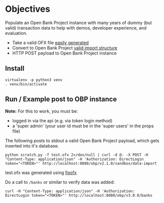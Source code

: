 # Objectives

Populate an Open Bank Project instance with many years of dummy (but valid) transaction data
to help with demos, developer experience, and evaluation.

- Take a valid OFX file [easily generated](https://github.com/chrisjsimpson/fixofx)
- Convert to Open Bank Project [valid import structure](https://raw.githubusercontent.com/OpenBankProject/OBP-API/develop/src/main/scala/code/api/sandbox/example_data/2016-04-28/example_import.json)
- HTTP POST payload to Open Bank Project instance

## Install

```
virtualenv -p python3 venv
. venv/bin/activate
```


## Run / Example post to OBP instance

**Note:** For this to work, you must be:

- logged in via the api (e.g. via token login method)
- a 'super admin' (your user id must be in the 'super users' in the props file)

The following posts to stdout a valid Open Bank Project payload, which gets inserted into it's database. 

    python scratch.py -f test.ofx 2>/dev/null | curl -d @- -X POST -H "Content-Type: application/json" -H 'Authorization: DirectLogin token="<TOKEN>"' http://localhost:8080/obp/v2.1.0/sandbox/data-import

test.ofx was generated using [fixofx](https://github.com/chrisjsimpson/fixofx#command-line-operation)


Do a call to `/banks` or similar to verify data was added:

    curl -H "Content-Type: application/json" -H 'Authorization: DirectLogin token="<TOKEN>"' http://localhost:8080/obp/v3.0.0/banks 


